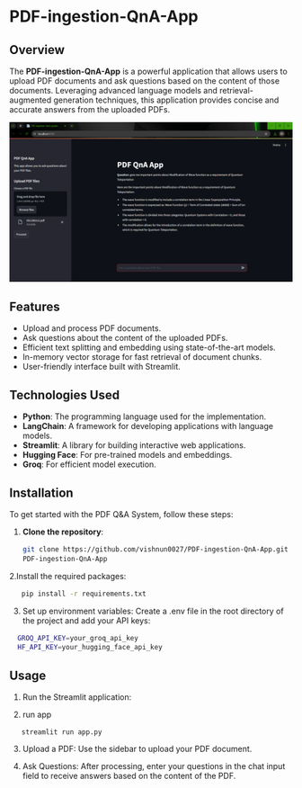 
# PDF-ingestion-QnA-App


## Overview

The **PDF-ingestion-QnA-App** is a powerful application that allows users to upload PDF documents and ask questions based on the content of those documents. Leveraging advanced language models and retrieval-augmented generation techniques, this application provides concise and accurate answers from the uploaded PDFs.

![Screenshot](./img/Screenshot.png)

## Features

- Upload and process PDF documents.
- Ask questions about the content of the uploaded PDFs.
- Efficient text splitting and embedding using state-of-the-art models.
- In-memory vector storage for fast retrieval of document chunks.
- User-friendly interface built with Streamlit.

## Technologies Used

- **Python**: The programming language used for the implementation.
- **LangChain**: A framework for developing applications with language models.
- **Streamlit**: A library for building interactive web applications.
- **Hugging Face**: For pre-trained models and embeddings.
- **Groq**: For efficient model execution.


## Installation

To get started with the PDF Q&A System, follow these steps:

1. **Clone the repository**:
   ```bash
   git clone https://github.com/vishnun0027/PDF-ingestion-QnA-App.git
   PDF-ingestion-QnA-App
   ```
2.Install the required packages:
```bash
   pip install -r requirements.txt
```
3. Set up environment variables: Create a .env file in the root directory of the project and add your API keys:
```bash
  GROQ_API_KEY=your_groq_api_key
  HF_API_KEY=your_hugging_face_api_key
```

## Usage
1. Run the Streamlit application:

2. run app
```gash
   streamlit run app.py
```


3. Upload a PDF:
Use the sidebar to upload your PDF document.

4. Ask Questions:
After processing, enter your questions in the chat input field to receive answers based on the content of the PDF.
